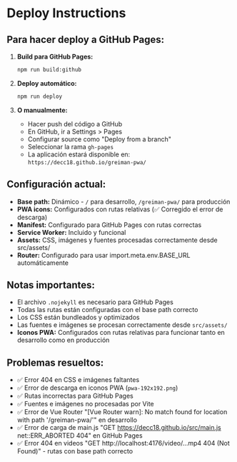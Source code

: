 # Deploy Instructions

## Para hacer deploy a GitHub Pages:

1. **Build para GitHub Pages:**
   ```bash
   npm run build:github
   ```

2. **Deploy automático:**
   ```bash
   npm run deploy
   ```

3. **O manualmente:**
   - Hacer push del código a GitHub
   - En GitHub, ir a Settings > Pages
   - Configurar source como "Deploy from a branch"
   - Seleccionar la rama `gh-pages`
   - La aplicación estará disponible en: `https://decc18.github.io/greiman-pwa/`

## Configuración actual:

- **Base path:** Dinámico - `/` para desarrollo, `/greiman-pwa/` para producción
- **PWA icons:** Configurados con rutas relativas (✅ Corregido el error de descarga)
- **Manifest:** Configurado para GitHub Pages con rutas correctas
- **Service Worker:** Incluido y funcional
- **Assets:** CSS, imágenes y fuentes procesadas correctamente desde src/assets/
- **Router:** Configurado para usar import.meta.env.BASE_URL automáticamente

## Notas importantes:

- El archivo `.nojekyll` es necesario para GitHub Pages
- Todas las rutas están configuradas con el base path correcto
- Los CSS están bundleados y optimizados
- Las fuentes e imágenes se procesan correctamente desde `src/assets/`
- **Iconos PWA:** Configurados con rutas relativas para funcionar tanto en desarrollo como en producción

## Problemas resueltos:

- ✅ Error 404 en CSS e imágenes faltantes
- ✅ Error de descarga en iconos PWA (`pwa-192x192.png`)
- ✅ Rutas incorrectas para GitHub Pages
- ✅ Fuentes e imágenes no procesadas por Vite
- ✅ Error de Vue Router "[Vue Router warn]: No match found for location with path '/greiman-pwa/'" en desarrollo
- ✅ Error de carga de main.js "GET https://decc18.github.io/src/main.js net::ERR_ABORTED 404" en GitHub Pages
- ✅ Error 404 en videos "GET http://localhost:4176/video/...mp4 404 (Not Found)" - rutas con base path correcto
